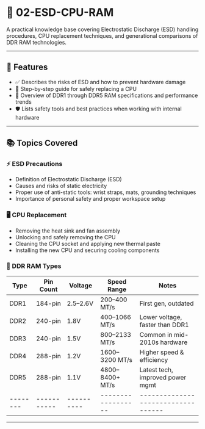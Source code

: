 # 🧠 02-ESD-CPU-RAM  
A practical knowledge base covering Electrostatic Discharge (ESD) handling procedures, CPU replacement techniques, and generational comparisons of DDR RAM technologies.

---

## 🚀 Features  
- ✅ Describes the risks of ESD and how to prevent hardware damage  
- 🔧 Step-by-step guide for safely replacing a CPU  
- 🧬 Overview of DDR1 through DDR5 RAM specifications and performance trends  
- 🛡️ Lists safety tools and best practices when working with internal hardware  

---

## 📚 Topics Covered  

### ⚡ ESD Precautions  
- Definition of Electrostatic Discharge (ESD)  
- Causes and risks of static electricity  
- Proper use of anti-static tools: wrist straps, mats, grounding techniques  
- Importance of personal safety and proper workspace setup  

### 🖥️ CPU Replacement  
- Removing the heat sink and fan assembly  
- Unlocking and safely removing the CPU  
- Cleaning the CPU socket and applying new thermal paste  
- Installing the new CPU and securing cooling components  

### 💾 DDR RAM Types  

|  Type  | Pin Count | Voltage  |  Speed Range     | Notes                            |
|--------|-----------|----------|------------------|----------------------------------|
| DDR1   | 184-pin   | 2.5–2.6V | 200–400 MT/s     | First gen, outdated              |
| DDR2   | 240-pin   | 1.8V     | 400–1066 MT/s    | Lower voltage, faster than DDR1  |
| DDR3   | 240-pin   | 1.5V     | 800–2133 MT/s    | Common in mid-2010s hardware     |
| DDR4   | 288-pin   | 1.2V     | 1600–3200 MT/s   | Higher speed & efficiency        |
| DDR5   | 288-pin   | 1.1V     | 4800–8400+ MT/s  | Latest tech, improved power mgmt |
|--------|-----------|----------|------------------|----------------------------------|

---

